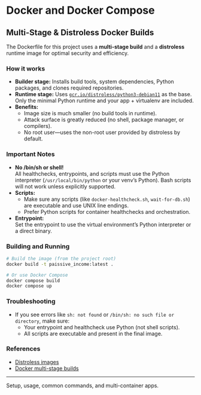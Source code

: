 # Docker and Docker Compose

## Multi-Stage & Distroless Docker Builds

The Dockerfile for this project uses a **multi-stage build** and a **distroless** runtime image for optimal security and efficiency.

### How it works

- **Builder stage:** Installs build tools, system dependencies, Python packages, and clones required repositories.
- **Runtime stage:** Uses [`gcr.io/distroless/python3-debian11`](https://github.com/GoogleContainerTools/distroless) as the base. Only the minimal Python runtime and your app + virtualenv are included.
- **Benefits:**  
  - Image size is much smaller (no build tools in runtime).
  - Attack surface is greatly reduced (no shell, package manager, or compilers).
  - No root user—uses the non-root user provided by distroless by default.

### Important Notes

- **No /bin/sh or shell!**  
  All healthchecks, entrypoints, and scripts must use the Python interpreter (`/usr/local/bin/python` or your venv’s Python). Bash scripts will not work unless explicitly supported.
- **Scripts:**  
  - Make sure any scripts (like `docker-healthcheck.sh`, `wait-for-db.sh`) are executable and use UNIX line endings.
  - Prefer Python scripts for container healthchecks and orchestration.
- **Entrypoint:**  
  Set the entrypoint to use the virtual environment’s Python interpreter or a direct binary.

### Building and Running

```bash
# Build the image (from the project root)
docker build -t paissive_income:latest .

# Or use Docker Compose
docker compose build
docker compose up
```

### Troubleshooting

- If you see errors like `sh: not found` or `/bin/sh: no such file or directory`, make sure:
  - Your entrypoint and healthcheck use Python (not shell scripts).
  - All scripts are executable and present in the final image.

### References

- [Distroless images](https://github.com/GoogleContainerTools/distroless)
- [Docker multi-stage builds](https://docs.docker.com/build/building/multi-stage/)

---

Setup, usage, common commands, and multi-container apps.